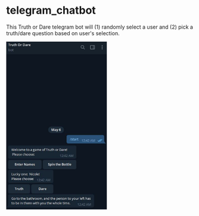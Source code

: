 # telegram_chatbot
This Truth or Dare telegram bot will (1) randomly select a user and (2) pick a truth/dare question based on user's selection.

<img src='img/screenshot_demo.JPG' wdith='350' height='450'/>
